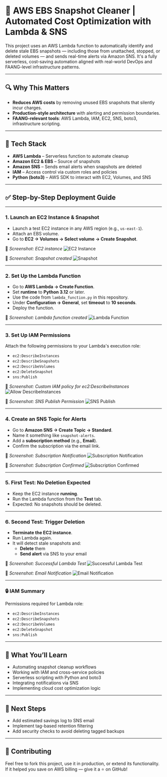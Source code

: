 # 🚀 AWS EBS Snapshot Cleaner | Automated Cost Optimization with Lambda & SNS

This project uses an AWS Lambda function to automatically identify and delete stale EBS snapshots — including those from unattached, stopped, or deleted volumes — and sends real-time alerts via Amazon SNS. It's a fully serverless, cost-saving automation aligned with real-world DevOps and FAANG-level infrastructure patterns.

---

## 🔍 Why This Matters

-  **Reduces AWS costs** by removing unused EBS snapshots that silently incur charges.
-  **Production-style architecture** with alerting and permission boundaries.
-  **FAANG-relevant tools**: AWS Lambda, IAM, EC2, SNS, boto3, infrastructure scripting.

---

## 🔧 Tech Stack

- **AWS Lambda** – Serverless function to automate cleanup  
- **Amazon EC2 & EBS** – Source of snapshots  
- **Amazon SNS** – Sends email alerts when snapshots are deleted  
- **IAM** – Access control via custom roles and policies  
- **Python (boto3)** – AWS SDK to interact with EC2, Volumes, and SNS

---

## ✅ Step-by-Step Deployment Guide

---

### 1. Launch an EC2 Instance & Snapshot

- Launch a test EC2 instance in any AWS region (e.g., `us-east-1`).
- Attach an EBS volume.
- Go to **EC2 → Volumes → Select volume → Create Snapshot**.

📸 *Screenshot: EC2 instance*
![EC2 Instance](screenshots/ec2_instance.png)

📸 *Screenshot: Snapshot created*
![Snapshot](screenshots/snapshot.png)

---

### 2. Set Up the Lambda Function

- Go to **AWS Lambda → Create Function**.
- Set **runtime** to **Python 3.12** or later.
- Use the code from `lambda_function.py` in this repository.
- Under **Configuration → General**, set **timeout** to **10 seconds**.
- Deploy the function.

📸 *Screenshot: Lambda function created*
![Lambda Function](screenshots/lambda_function.png)

---

### 3. Set Up IAM Permissions

Attach the following permissions to your Lambda's execution role:

- `ec2:DescribeInstances`  
- `ec2:DescribeSnapshots`  
- `ec2:DescribeVolumes`  
- `ec2:DeleteSnapshot`  
- `sns:Publish`  

📸 *Screenshot: Custom IAM policy for ec2:DescribeInstances*
![Allow DescribeInstances](screenshots/Allow_Describe_Instances.png)

📸 *Screenshot: SNS Publish Permission*
![SNS Publish](screenshots/SNS_publish.png)

---

### 4. Create an SNS Topic for Alerts

- Go to **Amazon SNS → Create Topic → Standard**.
- Name it something like `snapshot-alerts`.
- Add a **subscription method** (e.g., **Email**).
- Confirm the subscription via the email link.

📸 *Screenshot: Subscription Notification*
![Subscription Notification](screenshots/Subscription_notification.png)

📸 *Screenshot: Subscription Confirmed*
![Subscription Confirmed](screenshots/Subscription_confirmed.png)

---

### 5. First Test: No Deletion Expected

- Keep the EC2 instance **running**.
- Run the Lambda function from the **Test** tab.
- Expected: No snapshots should be deleted.

---

### 6. Second Test: Trigger Deletion

- **Terminate the EC2 instance**.
- Run Lambda again.
- It will detect stale snapshots and:
  -  **Delete** them
  -  **Send alert** via SNS to your email

📸 *Screenshot: Successful Lambda Test*
![Successful Lambda Test](screenshots/Successful_lambda_test.png)

📸 *Screenshot: Email Notification*
![Email Notification](screenshots/Email_notification.png)

---

### 🔒 IAM Summary

Permissions required for Lambda role:

- `ec2:DescribeInstances`  
- `ec2:DescribeSnapshots`  
- `ec2:DescribeVolumes`  
- `ec2:DeleteSnapshot`  
- `sns:Publish`

---

## 🧠 What You’ll Learn

- Automating snapshot cleanup workflows  
- Working with IAM and cross-service policies  
- Serverless scripting with Python and boto3  
- Integrating notifications via SNS  
- Implementing cloud cost optimization logic  

---

## 🧭 Next Steps

-  Add estimated savings log to SNS email
-  Implement tag-based retention filtering
-  Add security checks to avoid deleting tagged backups

---

## 🤝 Contributing

Feel free to fork this project, use it in production, or extend its functionality. If it helped you save on AWS billing — give it a ⭐ on GitHub!
